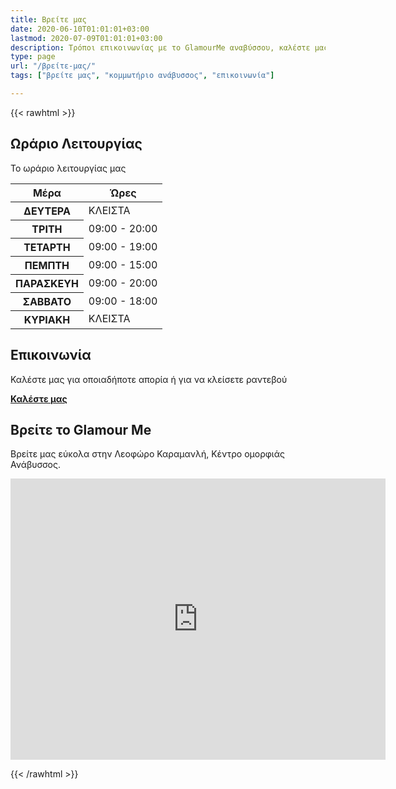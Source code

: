 ```yaml
---
title: Βρείτε μας
date: 2020-06-10T01:01:01+03:00
lastmod: 2020-07-09T01:01:01+03:00
description: Τρόποι επικοινωνίας με το GlamourMe αναβύσσου, καλέστε μας!
type: page
url: "/βρείτε-μας/"
tags: ["βρείτε μας", "κομμωτήριο ανάβυσσος", "επικοινωνία"]

---
```


{{< rawhtml >}}
<section class="section">
	<div class="container">
		<h2>Ωράριο Λειτουργίας</h2>
		<p>Το ωράριο λειτουργίας μας</p>
		<table>
			<thead>
				<tr>
					<th scope="col">Μέρα</th>
					<th scope="col">Ώρες</th>
				</tr>
			</thead>
			<tbody>
				<tr>
					<th scope="row">ΔΕΥΤΕΡΑ</th>
					<td>ΚΛΕΙΣΤΑ</td>
				</tr>
				<tr>
					<th scope="row">ΤΡΙΤΗ</th>
					<td>09:00 - 20:00</td>
				</tr>
				<tr>
					<th scope="row">ΤΕΤΑΡΤΗ</th>
					<td>09:00 - 19:00</td>
				</tr>
				<tr>
					<th scope="row">ΠΕΜΠΤΗ</th>
					<td>09:00 - 15:00</td>
				</tr>
				<tr>
					<th scope="row">ΠΑΡΑΣΚΕΥΗ</th>
					<td>09:00 - 20:00</td>
				</tr>
				<tr>
					<th scope="row">ΣΑΒΒΑΤΟ</th>
					<td>09:00 - 18:00</td>
				</tr>
				<tr>
					<th scope="row">ΚΥΡΙΑΚΗ</th>
					<td>ΚΛΕΙΣΤΑ</td>
				</tr>
			</tbody>
		</table>
	</div>
</section>
<section class="section">
	<div class="container">
		<h2>Επικοινωνία</h2>
		<p>Καλέστε μας για οποιαδήποτε απορία ή για να κλείσετε ραντεβού</p>
		<a class="button is-medium is-danger" href="tel:2291159320"><b>Καλέστε μας</b></a>
	</div>
</section>
<section class="section">
	<div class="container">
		<h2>Βρείτε το Glamour Me</h2>
		<p>Βρείτε μας εύκολα στην Λεοφώρο Καραμανλή, Κέντρο ομορφιάς Ανάβυσσος.</p>
	</div>
	<iframe src="https://www.google.com/maps/embed?pb=!1m18!1m12!1m3!1d197.21399632012202!2d23.94806736406721!3d37.733197383191005!2m3!1f0!2f0!3f0!3m2!1i1024!2i768!4f13.1!3m3!1m2!1s0x14a1ed6f10dfb923%3A0x3487907805d70768!2sGlamour%20me!5e0!3m2!1sen!2sgr!4v1594201585630!5m2!1sen!2sgr" width="600" height="450" frameborder="0" style="border:0;" allowfullscreen="" aria-hidden="false" tabindex="0"></iframe>
</section>
	
{{< /rawhtml >}}
